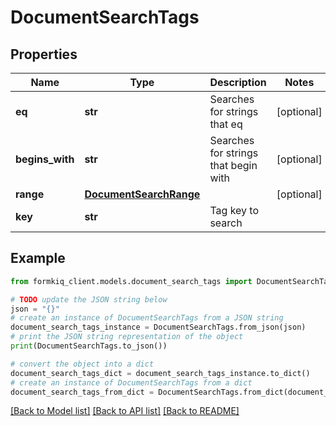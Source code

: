 # DocumentSearchTags


## Properties

Name | Type | Description | Notes
------------ | ------------- | ------------- | -------------
**eq** | **str** | Searches for strings that eq | [optional] 
**begins_with** | **str** | Searches for strings that begin with | [optional] 
**range** | [**DocumentSearchRange**](DocumentSearchRange.md) |  | [optional] 
**key** | **str** | Tag key to search | 

## Example

```python
from formkiq_client.models.document_search_tags import DocumentSearchTags

# TODO update the JSON string below
json = "{}"
# create an instance of DocumentSearchTags from a JSON string
document_search_tags_instance = DocumentSearchTags.from_json(json)
# print the JSON string representation of the object
print(DocumentSearchTags.to_json())

# convert the object into a dict
document_search_tags_dict = document_search_tags_instance.to_dict()
# create an instance of DocumentSearchTags from a dict
document_search_tags_from_dict = DocumentSearchTags.from_dict(document_search_tags_dict)
```
[[Back to Model list]](../README.md#documentation-for-models) [[Back to API list]](../README.md#documentation-for-api-endpoints) [[Back to README]](../README.md)


